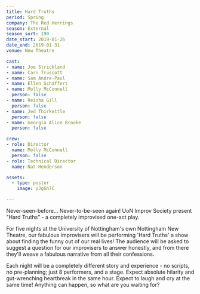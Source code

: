 ```yaml
---
title: Hard Truths
period: Spring
company: The Red Herrings
season: External
season_sort: 190
date_start: 2019-01-26
date_end: 2019-01-31
venue: New Theatre

cast:
- name: Joe Strickland
- name: Carn Truscott
- name: Sam Andre-Paul
- name: Ellen Schaffert
- name: Molly McConnell
  person: false
- name: Reisha Gill
  person: false
- name: Jed Thirkettle
  person: false
- name: Georgia Alice Brooke
  person: false

crew:
- role: Director
  name: Molly McConnell
  person: false
- role: Technical Director
  name: Nat Henderson

assets:
  - type: poster
    image: pJgGh7C

---
```


Never-seen-before… Never-to-be-seen again! UoN Improv Society present "Hard Truths” - a completely improvised one-act play.

For five nights at the University of Nottingham's own Nottingham New Theatre, our fabulous improvisers will be performing 'Hard Truths' a show about finding the funny out of our real lives! The audience will be asked to suggest a question for our improvisers to answer honestly, and from there they'll weave a fabulous narrative from all their confessions.

Each night will be a completely different story and experience - no scripts, no pre-planning; just 8 performers, and a stage. Expect absolute hilarity and gut-wrenching heartbreak in the same hour. Expect to laugh and cry at the same time! Anything can happen, so what are you waiting for?

